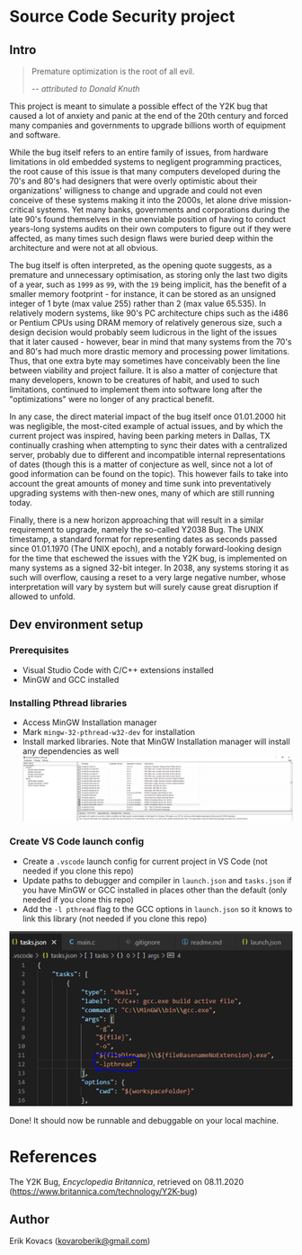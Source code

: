 # Source Code Security project

## Intro
> Premature optimization is the root of all evil.
>
> -- *attributed to Donald Knuth*


This project is meant to simulate a possible effect of the Y2K bug that caused a lot of anxiety and panic at the end of the 20th century and forced many companies and governments to upgrade billions worth of equipment and software.

While the bug itself refers to an entire family of issues, from hardware limitations in old embedded systems to negligent programming practices, the root cause of this issue is that many computers developed during the 70's and 80's had designers that were overly optimistic about their organizations' willigness to change and upgrade and could not even conceive of these systems making it into the 2000s, let alone drive mission-critical systems. Yet many banks, governments and corporations during the late 90's found themselves in the unenviable position of having to conduct years-long systems audits on their own computers to figure out if they were affected, as many times such design flaws were buried deep within the architecture and were not at all obvious. 

The bug itself is often interpreted, as the opening quote suggests, as a premature and unnecessary optimisation, as storing only the last two digits of a year, such as `1999` as `99`, with the `19` being implicit, has the benefit of a smaller memory footprint - for instance, it can be stored as an unsigned integer of 1 byte (max value 255) rather than 2 (max value 65.535). In relatively modern systems, like 90's PC architecture chips such as the i486 or Pentium CPUs using DRAM memory of relatively generous size, such a design decision would probably seem ludicrous in the light of the issues that it later caused - however, bear in mind that many systems from the 70's and 80's had much more drastic memory and processing power limitations. Thus, that one extra byte may sometimes have conceivably been the line between viability and project failure. It is also a matter of conjecture that many developers, known to be creatures of habit, and used to such limitations, continued to implement them into software long after the "optimizations" were no longer of any practical benefit.

In any case, the direct material impact of the bug itself once 01.01.2000 hit was negligible, the most-cited example of actual issues, and by which the current project was inspired, having been parking meters in Dallas, TX continually crashing when attempting to sync their dates with a centralized server, probably due to different and incompatible internal representations of dates (though this is a matter of conjecture as well, since not a lot of good information can be found on the topic). This however fails to take into account the great amounts of money and time sunk into preventatively upgrading systems with then-new ones, many of which are still running today. 

Finally, there is a new horizon approaching that will result in a similar requirement to upgrade, namely the so-called Y2038 Bug. The UNIX timestamp, a standard format for representing dates as seconds passed since 01.01.1970 (The UNIX epoch), and a notably forward-looking design for the time that eschewed the issues with the Y2K bug, is implemented on many systems as a signed 32-bit integer. In 2038, any systems storing it as such will overflow, causing a reset to a very large negative number, whose interpretation will vary by system but will surely cause great disruption if allowed to unfold.

## Dev environment setup
### Prerequisites
 - Visual Studio Code with C/C++ extensions installed
 - MinGW and GCC installed

### Installing Pthread libraries
 - Access MinGW Installation manager
 - Mark `mingw-32-pthread-w32-dev` for installation
 - Install marked libraries. Note that MinGW Installation manager will install any dependencies as well
 ![Install pthread for Windows](./resources/Threads1.PNG)

### Create VS Code launch config
 - Create a `.vscode` launch config for current project in VS Code (not needed if you clone this repo)
 - Update paths to debugger and compiler in `launch.json` and `tasks.json` if you have MinGW or GCC installed in places other than the default (only needed if you clone this repo)
 - Add the `-l pthread` flag to the GCC options in `launch.json` so it knows to link this library (not needed if you clone this repo)
 
 ![Add flag](./resources/Threads2.PNG)

Done! It should now be runnable and debuggable on your local machine.

# References
The Y2K Bug, *Encyclopedia Britannica*, retrieved on 08.11.2020 (https://www.britannica.com/technology/Y2K-bug)

## Author
Erik Kovacs (kovaroberik@gmail.com)
